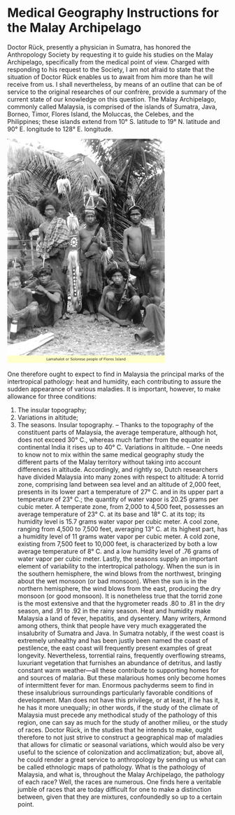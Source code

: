 # Medical Geography Instructions for the Malay Archipelago
Doctor Rück, presently a physician in Sumatra, has honored the Anthropology
Society by requesting it to guide his studies on the Malay Archipelago, specifically
from the medical point of view.
 Charged with responding to his request to the Society, I am not afraid to state
that the situation of Doctor Rück enables us to await from him more than he will
receive from us. I shall nevertheless, by means of an outline that can be of service
to the original researches of our confrère, provide a summary of the current state of
our knowledge on this question.
 The Malay Archipelago, commonly called Malaysia, is comprised of the
islands of Sumatra, Java, Borneo, Timor, Flores Island, the Moluccas, the Celebes,
and the Philippines; these islands extend from 10° S. latitude to 19° N. latitude and
90° E. longitude to 128° E. longitude.

![Branching](unnamed.jpg)

One therefore ought to expect to find in Malaysia the principal marks of the
intertropical pathology: heat and humidity, each contributing to assure the sudden
appearance of various maladies. It is important, however, to make allowance for
three conditions:
1. The insular topography;
2. Variations in altitude;
3. The seasons.
 Insular topography. – Thanks to the topography of the constituent parts of
Malaysia, the average temperature, although hot, does not exceed 30° C., whereas
much farther from the equator in continental India it rises up to 40° C.
 Variations in altitude. – One needs to know not to mix within the same
medical geography study the different parts of the Malay territory without taking
into account differences in altitude.
 Accordingly, and rightly so, Dutch researchers have divided Malaysia into
many zones with respect to altitude:
 A torrid zone, comprising land between sea level and an altitude of 2,000 feet,
presents in its lower part a temperature of 27° C. and in its upper part a temperature
of 23° C.; the quantity of water vapor is 20.25 grams per cubic meter. 
A temperate zone, from 2,000 to 4,500 feet, possesses an average temperature
of 23° C. at its base and 18° C. at its top; its humidity level is 15.7 grams water
vapor per cubic meter.
 A cool zone, ranging from 4,500 to 7,500 feet, averaging 13° C. at its highest
part, has a humidity level of 11 grams water vapor per cubic meter.
 A cold zone, existing from 7,500 feet to 10,000 feet, is characterized by both a
low average temperature of 8° C. and a low humidity level of .76 grams of water
vapor per cubic meter.
 Lastly, the seasons supply an important element of variability to the
intertropical pathology. When the sun is in the southern hemisphere, the wind
blows from the northwest, bringing about the wet monsoon (or bad monsoon).
When the sun is in the northern hemisphere, the wind blows from the east,
producing the dry monsoon (or good monsoon).
 It is nonetheless true that the torrid zone is the most extensive and that the
hygrometer reads .80 to .81 in the dry season, and .91 to .92 in the rainy season.
 Heat and humidity make Malaysia a land of fever, hepatitis, and dysentery.
Many writers, Armond among others, think that people have very much
exaggerated the insalubrity of Sumatra and Java. In Sumatra notably, if the west
coast is extremely unhealthy and has been justly been named the coast of
pestilence, the east coast will frequently present examples of great longevity.
 Nevertheless, torrential rains, frequently overflowing streams, luxuriant
vegetation that furnishes an abundance of detritus, and lastly constant warm
weather—all these contribute to supporting homes for and sources of malaria.
 But these malarious homes only become homes of intermittent fever for man.
Enormous pachyderms seem to find in these insalubrious surroundings particularly
favorable conditions of development. Man does not have this privilege, or at least,
if he has it, he has it more unequally; in other words, if the study of the climate of
Malaysia must precede any methodical study of the pathology of this region, one
can say as much for the study of another milieu, or the study of races.
 Doctor Rück, in the studies that he intends to make, ought therefore to not just
strive to construct a geographical map of maladies that allows for climatic or
seasonal variations, which would also be very useful to the science of colonization
and acclimatization; but, above all, he could render a great service to anthropology by sending us what can be called ethnologic maps of pathology.
 What is the pathology of Malaysia, and what is, throughout the Malay
Archipelago, the pathology of each race? Well, the races are numerous. One finds
here a veritable jumble of races that are today difficult for one to make a
distinction between, given that they are mixtures, confoundedly so up to a certain
point. 
